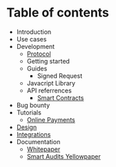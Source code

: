# Table of contents

* Introduction
* Use cases
* Development
  * [Protocol](development/protocol.md)
  * Getting started
  * Guides
    * Signed Request
  * Javacript Library
  * API referrences
    * [Smart Contracts](https://github.com/RequestNetwork/requestNetwork/tree/master/packages/requestNetworkSmartContracts/)
* Bug bounty
* Tutorials
  * [Online Payments](tutorials/online-payments.md)
* [Design](design.md)
* [Integrations](integrations.md)
* Documentation
  * [Whitepaper](http://google.in)
  * [Smart Audits Yellowpaper](https://request.network/assets/pdf/request_yellowpaper_smart_audits.pdf)

